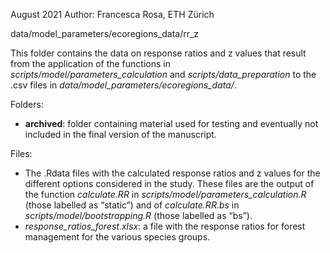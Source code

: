 August 2021
Author: Francesca Rosa, ETH Zürich

data/model_parameters/ecoregions_data/rr_z

This folder contains the data on response ratios and z values that result from the application of the functions in *scripts/model/parameters_calculation* and
*scripts/data_preparation* to the .csv files in *data/model_parameters/ecoregions_data/*.

Folders:

- **archived**: folder containing material used for testing and eventually not included in the final version of the manuscript.

Files:

- The .Rdata files with the calculated response ratios and z values for the different 
	options considered in the study. These files are the output of the function *calculate.RR* 
	in *scripts/model/parameters_calculation.R* (those labelled as “static”) and of *calculate.RR.bs* 
	in *scripts/model/bootstrapping.R* (those labelled as “bs”).
- *response_ratios_forest.xlsx*: a file with the response ratios for forest management for the various species groups.
